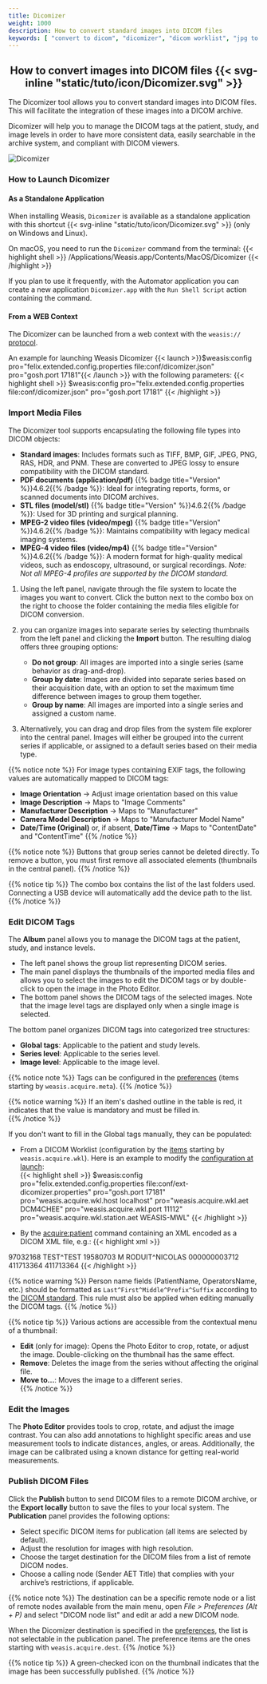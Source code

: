 ```yaml
---
title: Dicomizer
weight: 1000
description: How to convert standard images into DICOM files
keywords: [ "convert to dicom", "dicomizer", "dicom worklist", "jpg to dicom" ]
---
```


## <center>How to convert images into DICOM files {{< svg-inline "static/tuto/icon/Dicomizer.svg" >}}</center>

The Dicomizer tool allows you to convert standard images into DICOM files. This will facilitate the integration of these images into a DICOM archive. 

Dicomizer will help you to manage the DICOM tags at the patient, study, and image levels in order to have more consistent data, easily searchable in the archive system, and compliant with DICOM viewers.

![Dicomizer](/gallery2/Dicomizer.jpg?classes=shadow)
<br>

### How to Launch Dicomizer

#### As a Standalone Application
When installing Weasis, `Dicomizer` is available as a standalone application with this shortcut {{< svg-inline "static/tuto/icon/Dicomizer.svg" >}} (only on Windows and Linux). 

On macOS, you need to run the `Dicomizer` command from the terminal:
{{< highlight shell >}}
/Applications/Weasis.app/Contents/MacOS/Dicomizer
{{< /highlight >}}

If you plan to use it frequently, with the Automator application you can create a new application `Dicomizer.app` with the `Run Shell Script` action containing the command.

#### From a WEB Context
The Dicomizer can be launched from a web context with the `weasis://` [protocol](../../getting-started/weasis-protocol).

An example for launching Weasis Dicomizer {{< launch >}}$weasis:config pro="felix.extended.config.properties file:conf/dicomizer.json" pro="gosh.port 17181"{{< /launch >}} with the following parameters:
{{< highlight shell >}}
$weasis:config pro="felix.extended.config.properties file:conf/dicomizer.json" pro="gosh.port 17181"
{{< /highlight >}}

### Import Media Files

The Dicomizer tool supports encapsulating the following file types into DICOM objects:

- **Standard images**: Includes formats such as TIFF, BMP, GIF, JPEG, PNG, RAS, HDR, and PNM. These are converted to JPEG lossy to ensure compatibility with the DICOM standard.
- **PDF documents (application/pdf)** {{% badge title="Version" %}}4.6.2{{% /badge %}}: Ideal for integrating reports, forms, or scanned documents into DICOM archives.
- **STL files (model/stl)** {{% badge title="Version" %}}4.6.2{{% /badge %}}: Used for 3D printing and surgical planning.
- **MPEG-2 video files (video/mpeg)** {{% badge title="Version" %}}4.6.2{{% /badge %}}: Maintains compatibility with legacy medical imaging systems.
- **MPEG-4 video files (video/mp4)** {{% badge title="Version" %}}4.6.2{{% /badge %}}: A modern format for high-quality medical videos, such as endoscopy, ultrasound, or surgical recordings. _Note: Not all MPEG-4 profiles are supported by the DICOM standard._

1. Using the left panel, navigate through the file system to locate the images you want to convert. Click the button next to the combo box on the right to choose the folder containing the media files eligible for DICOM conversion.

2. you can organize images into separate series by selecting thumbnails from the left panel and clicking the **Import** button. The resulting dialog offers three grouping options:
   - **Do not group**: All images are imported into a single series (same behavior as drag-and-drop).
   - **Group by date**: Images are divided into separate series based on their acquisition date, with an option to set the maximum time difference between images to group them together.
   - **Group by name**: All images are imported into a single series and assigned a custom name.

3. Alternatively, you can drag and drop files from the system file explorer into the central panel. Images will either be grouped into the current series if applicable, or assigned to a default series based on their media type.

{{% notice note %}}
For image types containing EXIF tags, the following values are automatically mapped to DICOM tags:
- **Image Orientation** → Adjust image orientation based on this value
- **Image Description** → Maps to "Image Comments"
- **Manufacturer Description** → Maps to "Manufacturer"
- **Camera Model Description** → Maps to "Manufacturer Model Name"
- **Date/Time (Original)** or, if absent, **Date/Time** → Maps to "ContentDate" and "ContentTime"
{{% /notice %}}

{{% notice note %}}
Buttons that group series cannot be deleted directly. To remove a button, you must first remove all associated elements (thumbnails in the central panel).
{{% /notice %}}

{{% notice tip %}}
The combo box contains the list of the last folders used. Connecting a USB device will automatically add the device path to the list.
{{% /notice %}}

### Edit DICOM Tags

The **Album** panel allows you to manage the DICOM tags at the patient, study, and instance levels.

- The left panel shows the group list representing DICOM series.
- The main panel displays the thumbnails of the imported media files and allows you to select the images to edit the DICOM tags or by double-click to open the image in the Photo Editor.
- The bottom panel shows the DICOM tags of the selected images. Note that the image level tags are displayed only when a single image is selected.

The bottom panel organizes DICOM tags into categorized tree structures:
- **Global tags**: Applicable to the patient and study levels.
- **Series level**: Applicable to the series level.
- **Image level**: Applicable to the image level.

{{% notice note %}}
Tags can be configured in the [preferences](../../basics/customize/preferences) (items starting by `weasis.acquire.meta`).
{{% /notice %}}

{{% notice warning %}}
If an item's dashed outline in the table is red, it indicates that the value is mandatory and must be filled in.  
{{% /notice %}}

If you don't want to fill in the Global tags manually, they can be populated:
- From a DICOM Worklist (configuration by the [items](../../basics/customize/preferences) starting by `weasis.acquire.wkl`). Here is an example to modify the [configuration at launch](../../getting-started/weasis-protocol/#modify-the-launch-parameters):<br>
  {{< highlight shell >}}
  $weasis:config pro="felix.extended.config.properties file:conf/ext-dicomizer.properties" pro="gosh.port 17181" pro="weasis.acquire.wkl.host localhost" pro="weasis.acquire.wkl.aet DCM4CHEE" pro="weasis.acquire.wkl.port 11112" pro="weasis.acquire.wkl.station.aet WEASIS-MWL"
  {{< /highlight >}}

- By the [acquire:patient](../../basics/commands/#acquirepatient) command containing an XML encoded as a DICOM XML file, e.g.:
{{< highlight xml >}}
<?xml version="1.0" encoding="UTF-8"?>
<tags>
	<PatientID>97032168</PatientID>
	<PatientName>TEST^TEST</PatientName>
	<PatientBirthDate>19580703</PatientBirthDate>
	<PatientSex>M</PatientSex>
	<OperatorsName>RODUIT^NICOLAS</OperatorsName>
	<AccessionNumber>000000003712</AccessionNumber>
	<IssuerOfAccessionNumberSequence>
		<LocalNamespaceEntityID>411713364</LocalNamespaceEntityID>
	</IssuerOfAccessionNumberSequence>
	<StudyID>411713364</StudyID>
</tags>
{{< /highlight >}}

{{% notice warning %}}
Person name fields (PatientName, OperatorsName, etc.) should be formatted as `Last^First^Middle^Prefix^Suffix` according to the [DICOM standard](https://dicom.nema.org/medical/dicom/current/output/chtml/part05/sect_6.2.html#sect_6.2.1). This rule must also be applied when editing manually the DICOM tags.
{{% /notice %}}

{{% notice tip %}}
Various actions are accessible from the contextual menu of a thumbnail:
- **Edit** (only for image): Opens the Photo Editor to crop, rotate, or adjust the image. Double-clicking on the thumbnail has the same effect.
- **Remove**: Deletes the image from the series without affecting the original file.
- **Move to...**: Moves the image to a different series.  
{{% /notice %}}

### Edit the Images

The **Photo Editor** provides tools to crop, rotate, and adjust the image contrast. You can also add annotations to highlight specific areas and use measurement tools to indicate distances, angles, or areas. Additionally, the image can be calibrated using a known distance for getting real-world measurements.

### Publish DICOM Files

Click the **Publish** button to send DICOM files to a remote DICOM archive, or the **Export locally** button to save the files to your local system. The **Publication** panel provides the following options:
- Select specific DICOM items for publication (all items are selected by default).
- Adjust the resolution for images with high resolution.
- Choose the target destination for the DICOM files from a list of remote DICOM nodes.
- Choose a calling node (Sender AET Title) that complies with your archive’s restrictions, if applicable.

{{% notice note %}}
The destination can be a specific remote node or a list of remote nodes available from the main menu, open _File > Preferences (Alt + P)_ and select "DICOM node list" and edit ar add a new DICOM node.

When the Dicomizer destination is specified in the [preferences](../../basics/customize/preferences), the list is not selectable in the publication panel. The preference items are the ones starting with `weasis.acquire.dest`.
{{% /notice %}}

{{% notice tip %}}
A green-checked icon on the thumbnail indicates that the image has been successfully published.
{{% /notice %}}
